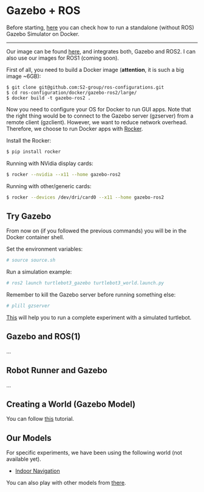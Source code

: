 # Gazebo + ROS

Before starting, [here](https://hub.docker.com/_/gazebo) you can check how to run a standalone (without ROS) Gazebo Simulator on Docker.

---

Our image can be found [here](https://hub.docker.com/repository/docker/michelalbonico/gazebo-ros2-foxy), and integrates both, Gazebo and ROS2. I can also use our images for ROS1 (coming soon).

First of all, you need to build a Docker image (<b>attention</b>, it is such a big image ~6GB):

```
$ git clone git@github.com:S2-group/ros-configurations.git
$ cd ros-configuration/docker/gazebo-ros2/large/
$ docker build -t gazebo-ros2 .
```

Now you need to configure your OS for Docker to run GUI apps. Note that the right thing would be to connect to the Gazebo server (gzserver) from a remote client (gzclient). However, we want to reduce network overhead. Therefore, we choose to run Docker apps with [Rocker](https://github.com/osrf/rocker).

Install the Rocker:
```bash
$ pip install rocker
```

Running with NVidia display cards:
```bash
$ rocker --nvidia --x11 --home gazebo-ros2
```

Running with other/generic cards:
```bash
$ rocker --devices /dev/dri/card0 --x11 --home gazebo-ros2
```
## Try Gazebo

From now on (if you followed the previous commands) you will be in the Docker container shell.

Set the environment variables:

```bash
# source source.sh
```

Run a simulation example:
```bash
# ros2 launch turtlebot3_gazebo turtlebot3_world.launch.py
```

Remember to kill the Gazebo server before running something else:
```bash
# plill gzserver
```

[This](https://emanual.robotis.com/docs/en/platform/turtlebot3/ros2_simulation/) will help you to run a complete experiment with a simulated turtlebot.


## Gazebo and ROS(1)

...

## Robot Runner and Gazebo

...

## Creating a World (Gazebo Model)

You can follow [this](http://gazebosim.org/tutorials?tut=build_world) tutorial.

## Our Models

For specific experiments, we have been using the following world (not available yet).

- [Indoor Navigation](#)

You can also play with other models from [there](https://github.com/osrf/gazebo_models).


